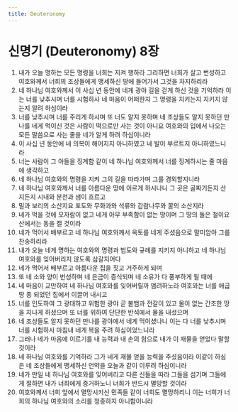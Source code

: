 ```yaml
---
title: Deuteronomy
---
```


# 신명기 (Deuteronomy) 8장
1. 내가 오늘 명하는 모든 명령을 너희는 지켜 행하라 그리하면 너희가 살고 번성하고 여호와께서 너희의 조상들에게 맹세하신 땅에 들어가서 그것을 차지하리라
1. 네 하나님 여호와께서 이 사십 년 동안에 네게 광야 길을 걷게 하신 것을 기억하라 이는 너를 낮추시며 너를 시험하사 네 마음이 어떠한지 그 명령을 지키는지 지키지 않는지 알려 하심이라
1. 너를 낮추시며 너를 주리게 하시며 또 너도 알지 못하며 네 조상들도 알지 못하던 만나를 네게 먹이신 것은 사람이 떡으로만 사는 것이 아니요 여호와의 입에서 나오는 모든 말씀으로 사는 줄을 네가 알게 하려 하심이니라
1. 이 사십 년 동안에 네 의복이 해어지지 아니하였고 네 발이 부르트지 아니하였느니라
1. 너는 사람이 그 아들을 징계함 같이 네 하나님 여호와께서 너를 징계하시는 줄 마음에 생각하고
1. 네 하나님 여호와의 명령을 지켜 그의 길을 따라가며 그를 경외할지니라
1. 네 하나님 여호와께서 너를 아름다운 땅에 이르게 하시나니 그 곳은 골짜기든지 산지든지 시내와 분천과 샘이 흐르고
1. 밀과 보리의 소산지요 포도와 무화과와 석류와 감람나무와 꿀의 소산지라
1. 네가 먹을 것에 모자람이 없고 네게 아무 부족함이 없는 땅이며 그 땅의 돌은 철이요 산에서는 동을 캘 것이라
1. 네가 먹어서 배부르고 네 하나님 여호와께서 옥토를 네게 주셨음으로 말미암아 그를 찬송하리라
1. 내가 오늘 네게 명하는 여호와의 명령과 법도와 규례를 지키지 아니하고 네 하나님 여호와를 잊어버리지 않도록 삼갈지어다
1. 네가 먹어서 배부르고 아름다운 집을 짓고 거주하게 되며
1. 또 네 소와 양이 번성하며 네 은금이 증식되며 네 소유가 다 풍부하게 될 때에
1. 네 마음이 교만하여 네 하나님 여호와를 잊어버릴까 염려하노라 여호와는 너를 애굽 땅 종 되었던 집에서 이끌어 내시고
1. 너를 인도하여 그 광대하고 위험한 광야 곧 불뱀과 전갈이 있고 물이 없는 간조한 땅을 지나게 하셨으며 또 너를 위하여 단단한 반석에서 물을 내셨으며
1. 네 조상들도 알지 못하던 만나를 광야에서 네게 먹이셨나니 이는 다 너를 낮추시며 너를 시험하사 마침내 네게 복을 주려 하심이었느니라
1. 그러나 네가 마음에 이르기를 내 능력과 내 손의 힘으로 내가 이 재물을 얻었다 말할 것이라
1. 네 하나님 여호와를 기억하라 그가 네게 재물 얻을 능력을 주셨음이라 이같이 하심은 네 조상들에게 맹세하신 언약을 오늘과 같이 이루려 하심이니라
1. 네가 만일 네 하나님 여호와를 잊어버리고 다른 신들을 따라 그들을 섬기며 그들에게 절하면 내가 너희에게 증거하노니 너희가 반드시 멸망할 것이라
1. 여호와께서 너희 앞에서 멸망시키신 민족들 같이 너희도 멸망하리니 이는 너희가 너희의 하나님 여호와의 소리를 청종하지 아니함이니라